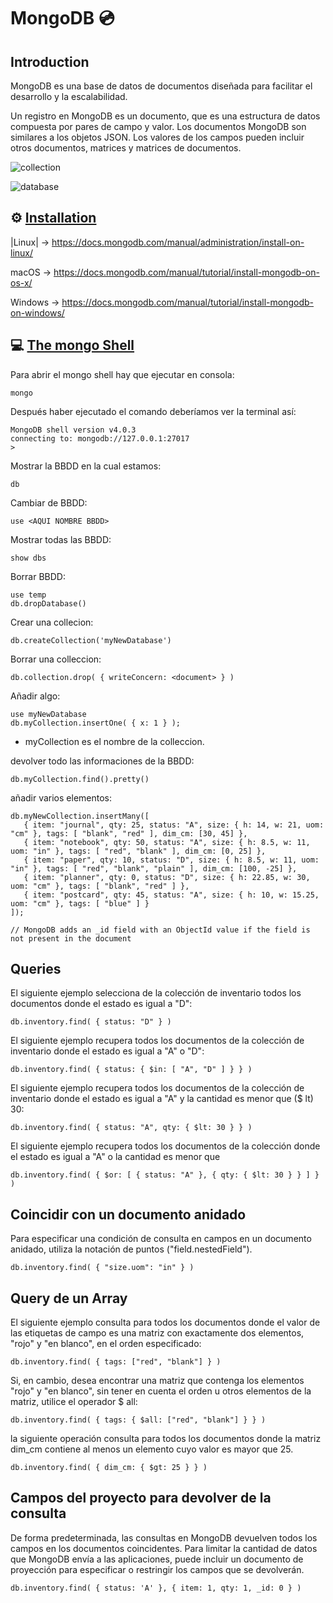 # MongoDB 💿

## Introduction

MongoDB es una base de datos de documentos diseñada para facilitar el desarrollo y la escalabilidad.

Un registro en MongoDB es un documento, que es una estructura de datos compuesta por pares de campo y valor. Los documentos MongoDB son similares a los objetos JSON. Los valores de los campos pueden incluir otros documentos, matrices y matrices de documentos.

![collection](https://docs.mongodb.com/manual/images/crud-annotated-collection.bakedsvg.svg)

![database](https://media.geeksforgeeks.org/wp-content/uploads/20200219180521/MongoDB-database-colection.png)

## ⚙️ [Installation](https://docs.mongodb.com/manual/installation/)
|Linux|
 -> https://docs.mongodb.com/manual/administration/install-on-linux/

macOS -> https://docs.mongodb.com/manual/tutorial/install-mongodb-on-os-x/

Windows -> https://docs.mongodb.com/manual/tutorial/install-mongodb-on-windows/

## 💻 [The mongo Shell](https://docs.mongodb.com/manual/mongo/)

Para abrir el mongo shell hay que ejecutar en consola:
```
mongo
```
Después haber ejecutado el comando deberíamos ver la terminal así:
```
MongoDB shell version v4.0.3
connecting to: mongodb://127.0.0.1:27017
>
```
Mostrar la BBDD en la cual estamos:
```
db
```
Cambiar de BBDD:
```
use <AQUI NOMBRE BBDD>
```
Mostrar todas las BBDD:
```
show dbs
```
Borrar BBDD:
```
use temp
db.dropDatabase()
```
Crear una collecion:
```
db.createCollection('myNewDatabase')
```
Borrar una colleccion:
```
db.collection.drop( { writeConcern: <document> } )
```
Añadir algo:
```
use myNewDatabase
db.myCollection.insertOne( { x: 1 } );
```
- myCollection es el nombre de la colleccion.

devolver todo las informaciones de la BBDD:
```
db.myCollection.find().pretty()
```

añadir varios elementos:
```
db.myNewCollection.insertMany([
   { item: "journal", qty: 25, status: "A", size: { h: 14, w: 21, uom: "cm" }, tags: [ "blank", "red" ], dim_cm: [30, 45] },
   { item: "notebook", qty: 50, status: "A", size: { h: 8.5, w: 11, uom: "in" }, tags: [ "red", "blank" ], dim_cm: [0, 25] },
   { item: "paper", qty: 10, status: "D", size: { h: 8.5, w: 11, uom: "in" }, tags: [ "red", "blank", "plain" ], dim_cm: [100, -25] },
   { item: "planner", qty: 0, status: "D", size: { h: 22.85, w: 30, uom: "cm" }, tags: [ "blank", "red" ] },
   { item: "postcard", qty: 45, status: "A", size: { h: 10, w: 15.25, uom: "cm" }, tags: [ "blue" ] }
]);

// MongoDB adds an _id field with an ObjectId value if the field is not present in the document
```

## Queries

El siguiente ejemplo selecciona de la colección de inventario todos los documentos donde el estado es igual a "D":
```
db.inventory.find( { status: "D" } )
```

El siguiente ejemplo recupera todos los documentos de la colección de inventario donde el estado es igual a "A" o "D":

```
db.inventory.find( { status: { $in: [ "A", "D" ] } } )
```
El siguiente ejemplo recupera todos los documentos de la colección de inventario donde el estado es igual a "A" y la cantidad es menor que ($ lt) 30:
```
db.inventory.find( { status: "A", qty: { $lt: 30 } } )
```

El siguiente ejemplo recupera todos los documentos de la colección donde el estado es igual a "A" o la cantidad es menor que
```
db.inventory.find( { $or: [ { status: "A" }, { qty: { $lt: 30 } } ] } )
```

## Coincidir con un documento anidado
Para especificar una condición de consulta en campos en un documento anidado, utiliza la notación de puntos ("field.nestedField").
```
db.inventory.find( { "size.uom": "in" } )
```

## Query de un Array

El siguiente ejemplo consulta para todos los documentos donde el valor de las etiquetas de campo es una matriz con exactamente dos elementos, "rojo" y "en blanco", en el orden especificado:
```
db.inventory.find( { tags: ["red", "blank"] } )
```

Si, en cambio, desea encontrar una matriz que contenga los elementos "rojo" y "en blanco", sin tener en cuenta el orden u otros elementos de la matriz, utilice el operador $ all:
```
db.inventory.find( { tags: { $all: ["red", "blank"] } } )
```
la siguiente operación consulta para todos los documentos donde la matriz dim_cm contiene al menos un elemento cuyo valor es mayor que 25.
```
db.inventory.find( { dim_cm: { $gt: 25 } } )
```
## Campos del proyecto para devolver de la consulta
De forma predeterminada, las consultas en MongoDB devuelven todos los campos en los documentos coincidentes. Para limitar la cantidad de datos que MongoDB envía a las aplicaciones, puede incluir un documento de proyección para especificar o restringir los campos que se devolverán.
```
db.inventory.find( { status: 'A' }, { item: 1, qty: 1, _id: 0 } )
```
